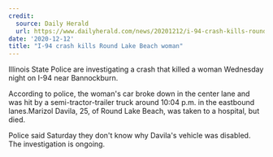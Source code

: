 ```yaml
---
credit:
  source: Daily Herald
  url: https://www.dailyherald.com/news/20201212/i-94-crash-kills-round-lake-beach-woman
date: '2020-12-12'
title: "I-94 crash kills Round Lake Beach woman"
---
```

Illinois State Police are investigating a crash that killed a woman Wednesday night on I-94 near Bannockburn.

According to police, the woman's car broke down in the center lane and was hit by a semi-tractor-trailer truck around 10:04 p.m. in the eastbound lanes.Marizol Davila, 25, of Round Lake Beach, was taken to a hospital, but died.

Police said Saturday they don't know why Davila's vehicle was disabled. The investigation is ongoing.
